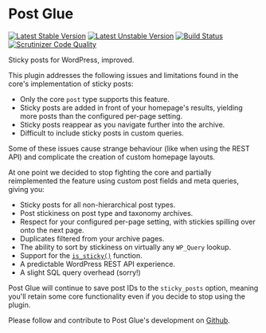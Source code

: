 # Post Glue

[![Latest Stable Version](https://poser.pugx.org/logoscon/post-glue/v/stable.svg)](https://packagist.org/packages/logoscon/post-glue) [![Latest Unstable Version](https://poser.pugx.org/logoscon/post-glue/v/unstable.svg)](https://packagist.org/packages/logoscon/post-glue) [![Build Status](https://travis-ci.org/log-oscon/post-glue.svg?branch=master)](https://travis-ci.org/log-oscon/post-glue) [![Scrutinizer Code Quality](https://scrutinizer-ci.com/g/log-oscon/post-glue/badges/quality-score.png?b=master)](https://scrutinizer-ci.com/g/log-oscon/post-glue/?branch=master)

Sticky posts for WordPress, improved.

This plugin addresses the following issues and limitations found in the core's implementation of sticky posts:

* Only the core `post` type supports this feature.
* Sticky posts are added in front of your homepage's results, yielding more posts than the configured per-page setting.
* Sticky posts reappear as you navigate further into the archive.
* Difficult to include sticky posts in custom queries.

Some of these issues cause strange behaviour (like when using the REST API) and complicate the creation of custom homepage layouts.

At one point we decided to stop fighting the core and partially reimplemented the feature using custom post fields and meta queries, giving you:

* Sticky posts for all non-hierarchical post types.
* Post stickiness on post type and taxonomy archives.
* Respect for your configured per-page setting, with stickies spilling over onto the next page.
* Duplicates filtered from your archive pages.
* The ability to sort by stickiness on virtually any `WP_Query` lookup.
* Support for the [`is_sticky()`](https://developer.wordpress.org/reference/functions/is_sticky/) function.
* A predictable WordPress REST API experience.
* A slight SQL query overhead (sorry!)

Post Glue will continue to save post IDs to the `sticky_posts` option, meaning you'll retain some core functionality even if you decide to stop using the plugin.

Please follow and contribute to Post Glue's development on [Github](https://github.com/log-oscon/post-glue).

